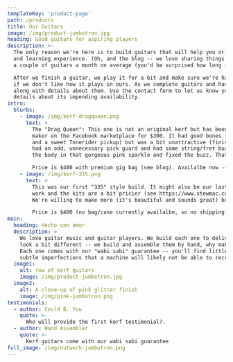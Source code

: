 ```yaml
---
templateKey: 'product-page'
path: /products
title: Our Guitars
image: /img/product-jumbotron.jpg
heading: Good guitars for aspiring players
description: >-
  The only reason we're here is to build guitars that will help you or whoever you are buying for have a great playing
  and learning experience. (Oh, and the blog -- we love sharing things we learn. Please check it out.) We probably complete
  a couple of guitars a month on average (you'd be surprised how long it takes, we'll talk about that in the blog, too.)

  After we finish a guitar, we play it for a bit and make sure we're happy with it. We're not going to put it in your hands
  if we don't like how it plays in ours. As we complete guitars and have them in their break-in period, we'll post them below
  along with details about them. Use the contact form to let us know you are interested in one of them and we'll share more
  details about its impending availability.
intro:
  blurbs:
    - image: /img/kerf-dragqueen.png
      text: >
        The "Drag Queen": This one is not an original kerf but has been given the kerf treatment. We bought it from a
        maker on the Facebook marketplace for $300. It had good bones (Fender licensed neck and tuners, brass saddles, 
        and a sweet Tonerider pickup) but was a bit unattractive (finish already chipping, ferrules were not in line,
        had an odd, unnecessary pick guard and had some string/fret buzz). We took it apart, stripped and refinished
        the body in that gorgeous pink sparkle and fixed the buzz. That finish cost about $50 (pink, pink glitter and 2k clear).

        Price is $400 with premium gig bag (see blog). Availalbe now -- use Contact Form to request more details.
    - image: /img/kerf-335.png
      text: >
        This was our first "335" style build. It might also be our last, as finishing these is a lot of
        work and the kits are a bit pricier (see https://www.stewmac.com/kits-and-projects/instrument-kits/electric-guitar-kits/335-style-electric-guitar-kit.html). So if you like this style, grab it, as it may be the only kerf like this ever made.
        We're willing to make more (it's beautiful and sounds great) but it will definitely depend on interest as we have some lovely LP and Tele style guitars coming that are less expensive.

        Price is $400 (no bag/case currently availalbe, so no shipping). Availalbe now -- use Contact Form to request more details.
main:
  heading: Hecho con amor
  description: >
    We love guitar music and guitar players. We build each one to deliver a good playing experience. We want them to 
    look a bit different -- we build and assemble them by hand, why make them look like something you can buy elsewhere? 
    Each one comes with our "wabi sabi" guarantee -- you'll find little reminders that this was made by a human,
    subtle imperfections that a machine will likely not be able to recreate.
  image1:
    alt: row of kerf guitars
    image: /img/product-jumbotron.jpg
  image2:
    alt: A close-up of pink glitter finish
    image: /img/pink-jumbotron.png
testimonials:
  - author: Could B. You
    quote: >-
      Who will provide the first kerf testimonial?.
  - author: Hand Assembler
    quote: >-
      Kerf guitars come with our wabi sabi guarantee
full_image: /img/nutwork-jumbotron.png
---
```

